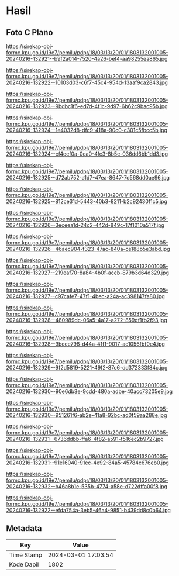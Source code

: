 # Hasil

## Foto C Plano

https://sirekap-obj-formc.kpu.go.id/19e7/pemilu/pdpr/18/03/13/20/01/1803132001005-20240216-132921--b9f2a014-7520-4a26-bef4-aa98255ea865.jpg

https://sirekap-obj-formc.kpu.go.id/19e7/pemilu/pdpr/18/03/13/20/01/1803132001005-20240216-132922--10103d03-c6f7-45c4-954d-13aaf9ca2843.jpg

https://sirekap-obj-formc.kpu.go.id/19e7/pemilu/pdpr/18/03/13/20/01/1803132001005-20240216-132923--9bdbc1f6-ed7d-4f1c-9d97-6b62c9bac95b.jpg

https://sirekap-obj-formc.kpu.go.id/19e7/pemilu/pdpr/18/03/13/20/01/1803132001005-20240216-132924--1e4032d8-dfc9-418a-90c0-c301c5fbcc5b.jpg

https://sirekap-obj-formc.kpu.go.id/19e7/pemilu/pdpr/18/03/13/20/01/1803132001005-20240216-132924--cf4eef0a-0ea0-4fc3-8b5e-036dd6bb1dd3.jpg

https://sirekap-obj-formc.kpu.go.id/19e7/pemilu/pdpr/18/03/13/20/01/1803132001005-20240216-132925--d72ab752-a1d7-47ea-8647-7d568dd0ae96.jpg

https://sirekap-obj-formc.kpu.go.id/19e7/pemilu/pdpr/18/03/13/20/01/1803132001005-20240216-132925--812ce31d-5443-40b3-8211-b2c92430f1c5.jpg

https://sirekap-obj-formc.kpu.go.id/19e7/pemilu/pdpr/18/03/13/20/01/1803132001005-20240216-132926--3eceea1d-24c2-442d-849c-17f1010a517f.jpg

https://sirekap-obj-formc.kpu.go.id/19e7/pemilu/pdpr/18/03/13/20/01/1803132001005-20240216-132926--46aec904-f323-47ac-840a-ce188b5e3abd.jpg

https://sirekap-obj-formc.kpu.go.id/19e7/pemilu/pdpr/18/03/13/20/01/1803132001005-20240216-132927--219eaf70-8a84-4b0f-aceb-879b3d64d329.jpg

https://sirekap-obj-formc.kpu.go.id/19e7/pemilu/pdpr/18/03/13/20/01/1803132001005-20240216-132927--c97cafe7-47f1-4bec-a24a-ac398147fa80.jpg

https://sirekap-obj-formc.kpu.go.id/19e7/pemilu/pdpr/18/03/13/20/01/1803132001005-20240216-132928--480989dc-06a5-4a17-a272-859df1fb2f93.jpg

https://sirekap-obj-formc.kpu.go.id/19e7/pemilu/pdpr/18/03/13/20/01/1803132001005-20240216-132928--9beee798-d44a-41f1-9017-ac1056fbf0e4.jpg

https://sirekap-obj-formc.kpu.go.id/19e7/pemilu/pdpr/18/03/13/20/01/1803132001005-20240216-132929--9f2d5819-5221-49f2-87c6-dd372333f84c.jpg

https://sirekap-obj-formc.kpu.go.id/19e7/pemilu/pdpr/18/03/13/20/01/1803132001005-20240216-132930--90e6db3e-9cdd-480a-adbe-40acc73205e9.jpg

https://sirekap-obj-formc.kpu.go.id/19e7/pemilu/pdpr/18/03/13/20/01/1803132001005-20240216-132930--951261f6-ab2e-41a8-92bc-ad0f59aa288e.jpg

https://sirekap-obj-formc.kpu.go.id/19e7/pemilu/pdpr/18/03/13/20/01/1803132001005-20240216-132931--6736ddbb-ffa6-4f82-a591-f516ec2b9727.jpg

https://sirekap-obj-formc.kpu.go.id/19e7/pemilu/pdpr/18/03/13/20/01/1803132001005-20240216-132931--91e16040-91ec-4e92-84a5-45784c676eb0.jpg

https://sirekap-obj-formc.kpu.go.id/19e7/pemilu/pdpr/18/03/13/20/01/1803132001005-20240216-132932--b46a8b1e-535b-4774-a58e-d722dffa00f8.jpg

https://sirekap-obj-formc.kpu.go.id/19e7/pemilu/pdpr/18/03/13/20/01/1803132001005-20240216-132922--efda754a-3eb5-46a4-9851-b439dd8c0b64.jpg


## Metadata

| Key        | Value               |
| ---------- | ------------------- |
| Time Stamp | 2024-03-01 17:03:54 |
| Kode Dapil | 1802                |



